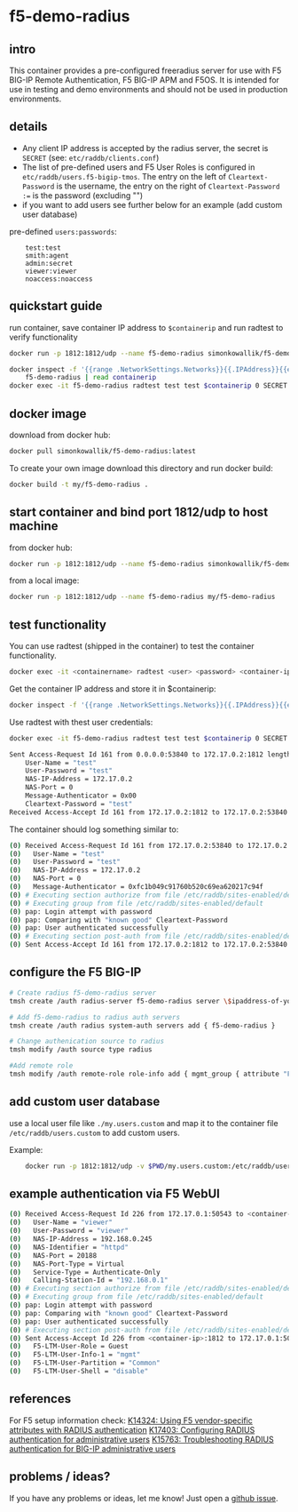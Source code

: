 # f5-demo-radius

## intro

This container provides a pre-configured freeradius server for use with F5 BIG-IP Remote Authentication, F5 BIG-IP APM and F5OS.
It is intended for use in testing and demo environments and should not be used in production environments.

## details

- Any client IP address is accepted by the radius server, the secret is `SECRET` (see: `etc/raddb/clients.conf`)
- The list of pre-defined users and F5 User Roles is configured in `etc/raddb/users.f5-bigip-tmos`. The entry on the left of `Cleartext-Password` is the username, the entry on the right of `Cleartext-Password :=` is the password (excluding "")
- if you want to add users see further below for an example (add custom user database)

pre-defined `users:passwords`:

```
    test:test
    smith:agent
    admin:secret
    viewer:viewer
    noaccess:noaccess
```

## quickstart guide

run container, save container IP address to `$containerip` and run radtest to verify functionality

```bash
docker run -p 1812:1812/udp --name f5-demo-radius simonkowallik/f5-demo-radius

docker inspect -f '{{range .NetworkSettings.Networks}}{{.IPAddress}}{{end}}' \
    f5-demo-radius | read containerip
docker exec -it f5-demo-radius radtest test test $containerip 0 SECRET
```

## docker image

download from docker hub:

```bash
docker pull simonkowallik/f5-demo-radius:latest
```

To create your own image download this directory and run docker build:

```bash
docker build -t my/f5-demo-radius .
```

## start container and bind port 1812/udp to host machine
from docker hub:

```bash
docker run -p 1812:1812/udp --name f5-demo-radius simonkowallik/f5-demo-radius
```

from a local image:

```bash
docker run -p 1812:1812/udp --name f5-demo-radius my/f5-demo-radius
```

## test functionality

You can use radtest (shipped in the container) to test the container functionality.

```bash
docker exec -it <containername> radtest <user> <password> <container-ip> 0 SECRET
```

Get the container IP address and store it in \$containerip:

```bash
docker inspect -f '{{range .NetworkSettings.Networks}}{{.IPAddress}}{{end}}' f5-demo-radius | read containerip
```

Use radtest with thest user credentials:

```bash
docker exec -it f5-demo-radius radtest test test $containerip 0 SECRET

Sent Access-Request Id 161 from 0.0.0.0:53840 to 172.17.0.2:1812 length 74
    User-Name = "test"
    User-Password = "test"
    NAS-IP-Address = 172.17.0.2
    NAS-Port = 0
    Message-Authenticator = 0x00
    Cleartext-Password = "test"
Received Access-Accept Id 161 from 172.17.0.2:1812 to 172.17.0.2:53840 length 20
```

The container should log something similar to:

```bash
(0) Received Access-Request Id 161 from 172.17.0.2:53840 to 172.17.0.2:1812 length 74
(0)   User-Name = "test"
(0)   User-Password = "test"
(0)   NAS-IP-Address = 172.17.0.2
(0)   NAS-Port = 0
(0)   Message-Authenticator = 0xfc1b049c91760b520c69ea620217c94f
(0) # Executing section authorize from file /etc/raddb/sites-enabled/default
(0) # Executing group from file /etc/raddb/sites-enabled/default
(0) pap: Login attempt with password
(0) pap: Comparing with "known good" Cleartext-Password
(0) pap: User authenticated successfully
(0) # Executing section post-auth from file /etc/raddb/sites-enabled/default
(0) Sent Access-Accept Id 161 from 172.17.0.2:1812 to 172.17.0.2:53840 length 0
```

## configure the F5 BIG-IP

```bash
# Create radius f5-demo-radius server
tmsh create /auth radius-server f5-demo-radius server \$ipaddress-of-your-dockerhost secret SECRET

# Add f5-demo-radius to radius auth servers
tmsh create /auth radius system-auth servers add { f5-demo-radius }

# Change authenication source to radius
tmsh modify /auth source type radius

#Add remote role
tmsh modify /auth remote-role role-info add { mgmt_group { attribute "F5-LTM-User-Info-1=mgmt" console %F5-LTM-User-Shell line-order 1001 role %F5-LTM-User-Role user-partition %F5-LTM-User-Partition } }
```

## add custom user database

use a local user file like `./my.users.custom` and map it to the container file `/etc/raddb/users.custom` to add custom users.

Example:

```bash
    docker run -p 1812:1812/udp -v $PWD/my.users.custom:/etc/raddb/users.custom --name f5-demo-radius simonkowallik/f5-demo-radius
```

## example authentication via F5 WebUI

```bash
(0) Received Access-Request Id 226 from 172.17.0.1:50543 to <container-ip>:1812 length 91
(0)   User-Name = "viewer"
(0)   User-Password = "viewer"
(0)   NAS-IP-Address = 192.168.0.245
(0)   NAS-Identifier = "httpd"
(0)   NAS-Port = 20188
(0)   NAS-Port-Type = Virtual
(0)   Service-Type = Authenticate-Only
(0)   Calling-Station-Id = "192.168.0.1"
(0) # Executing section authorize from file /etc/raddb/sites-enabled/default
(0) # Executing group from file /etc/raddb/sites-enabled/default
(0) pap: Login attempt with password
(0) pap: Comparing with "known good" Cleartext-Password
(0) pap: User authenticated successfully
(0) # Executing section post-auth from file /etc/raddb/sites-enabled/default
(0) Sent Access-Accept Id 226 from <container-ip>:1812 to 172.17.0.1:50543 length 0
(0)   F5-LTM-User-Role = Guest
(0)   F5-LTM-User-Info-1 = "mgmt"
(0)   F5-LTM-User-Partition = "Common"
(0)   F5-LTM-User-Shell = "disable"
```

## references
For F5 setup information check:
[K14324: Using F5 vendor-specific attributes with RADIUS authentication](https://support.f5.com/csp/article/K14324)
[K17403: Configuring RADIUS authentication for administrative users](https://support.f5.com/csp/article/K17403)
[K15763: Troubleshooting RADIUS authentication for BIG-IP administrative users](https://support.f5.com/csp/article/K15763)

## problems / ideas?
If you have any problems or ideas, let me know!
Just open a [github issue](https://github.com/simonkowallik/docker/issues).